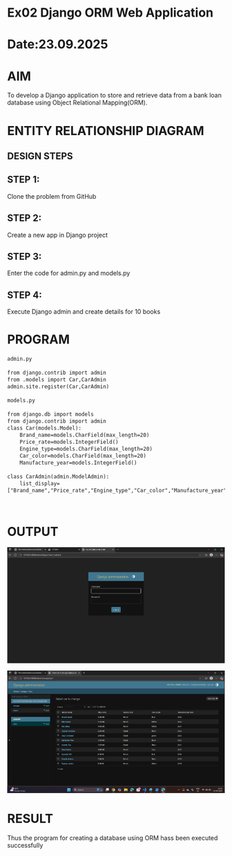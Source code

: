 # Ex02 Django ORM Web Application
# Date:23.09.2025
# AIM
To develop a Django application to store and retrieve data from a bank loan database using Object Relational Mapping(ORM).

# ENTITY RELATIONSHIP DIAGRAM

## DESIGN STEPS
## STEP 1:
Clone the problem from GitHub

## STEP 2:
Create a new app in Django project

## STEP 3:
Enter the code for admin.py and models.py

## STEP 4:
Execute Django admin and create details for 10 books

# PROGRAM
```
admin.py

from django.contrib import admin
from .models import Car,CarAdmin
admin.site.register(Car,CarAdmin)

models.py

from django.db import models
from django.contrib import admin
class Car(models.Model):
    Brand_name=models.CharField(max_length=20)
    Price_rate=models.IntegerField()
    Engine_type=models.CharField(max_length=20)
    Car_color=models.CharField(max_length=20)
    Manufacture_year=models.IntegerField()

class CarAdmin(admin.ModelAdmin):
    list_display=["Brand_name","Price_rate","Engine_type","Car_color","Manufacture_year"]



```


# OUTPUT
![alt text](<Screenshot 2025-09-23 112146.png>)

![alt text](<Screenshot 2025-09-23 113519.png>)


# RESULT
Thus the program for creating a database using ORM hass been executed successfully
